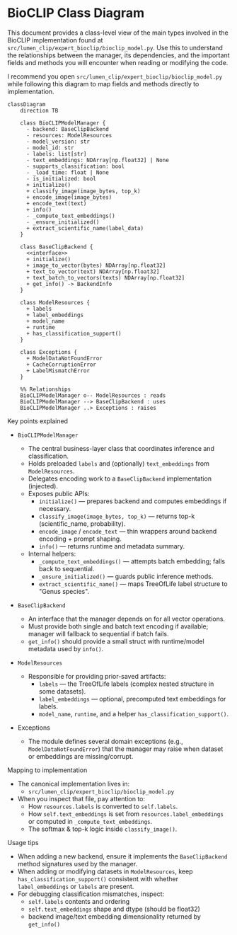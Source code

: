 # BioCLIP Class Diagram

This document provides a class-level view of the main types involved in the BioCLIP implementation found at `src/lumen_clip/expert_bioclip/bioclip_model.py`. Use this to understand the relationships between the manager, its dependencies, and the important fields and methods you will encounter when reading or modifying the code.

I recommend you open `src/lumen_clip/expert_bioclip/bioclip_model.py` while following this diagram to map fields and methods directly to implementation.

```mermaid
classDiagram
    direction TB

    class BioCLIPModelManager {
      - backend: BaseClipBackend
      - resources: ModelResources
      - model_version: str
      - model_id: str
      - labels: list[str]
      - text_embeddings: NDArray[np.float32] | None
      - supports_classification: bool
      - _load_time: float | None
      - is_initialized: bool
      + initialize()
      + classify_image(image_bytes, top_k)
      + encode_image(image_bytes)
      + encode_text(text)
      + info()
      - _compute_text_embeddings()
      - _ensure_initialized()
      + extract_scientific_name(label_data)
    }

    class BaseClipBackend {
      <<interface>>
      + initialize()
      + image_to_vector(bytes) NDArray[np.float32]
      + text_to_vector(text) NDArray[np.float32]
      + text_batch_to_vectors(texts) NDArray[np.float32]
      + get_info() -> BackendInfo
    }

    class ModelResources {
      + labels
      + label_embeddings
      + model_name
      + runtime
      + has_classification_support()
    }

    class Exceptions {
      + ModelDataNotFoundError
      + CacheCorruptionError
      + LabelMismatchError
    }

    %% Relationships
    BioCLIPModelManager o-- ModelResources : reads
    BioCLIPModelManager --> BaseClipBackend : uses
    BioCLIPModelManager ..> Exceptions : raises
```

Key points explained

- `BioCLIPModelManager`
  - The central business-layer class that coordinates inference and classification.
  - Holds preloaded `labels` and (optionally) `text_embeddings` from `ModelResources`.
  - Delegates encoding work to a `BaseClipBackend` implementation (injected).
  - Exposes public APIs:
    - `initialize()` — prepares backend and computes embeddings if necessary.
    - `classify_image(image_bytes, top_k)` — returns top-k (scientific_name, probability).
    - `encode_image` / `encode_text` — thin wrappers around backend encoding + prompt shaping.
    - `info()` — returns runtime and metadata summary.
  - Internal helpers:
    - `_compute_text_embeddings()` — attempts batch embedding; falls back to sequential.
    - `_ensure_initialized()` — guards public inference methods.
    - `extract_scientific_name()` — maps TreeOfLife label structure to "Genus species".

- `BaseClipBackend`
  - An interface that the manager depends on for all vector operations.
  - Must provide both single and batch text encoding if available; manager will fallback to sequential if batch fails.
  - `get_info()` should provide a small struct with runtime/model metadata used by `info()`.

- `ModelResources`
  - Responsible for providing prior-saved artifacts:
    - `labels` — the TreeOfLife labels (complex nested structure in some datasets).
    - `label_embeddings` — optional, precomputed text embeddings for labels.
    - `model_name`, `runtime`, and a helper `has_classification_support()`.

- Exceptions
  - The module defines several domain exceptions (e.g., `ModelDataNotFoundError`) that the manager may raise when dataset or embeddings are missing/corrupt.

Mapping to implementation
- The canonical implementation lives in:
  - `src/lumen_clip/expert_bioclip/bioclip_model.py`
- When you inspect that file, pay attention to:
  - How `resources.labels` is converted to `self.labels`.
  - How `self.text_embeddings` is set from `resources.label_embeddings` or computed in `_compute_text_embeddings`.
  - The softmax & top-k logic inside `classify_image()`.

Usage tips
- When adding a new backend, ensure it implements the `BaseClipBackend` method signatures used by the manager.
- When adding or modifying datasets in `ModelResources`, keep `has_classification_support()` consistent with whether `label_embeddings` or `labels` are present.
- For debugging classification mismatches, inspect:
  - `self.labels` contents and ordering
  - `self.text_embeddings` shape and dtype (should be float32)
  - backend image/text embedding dimensionality returned by `get_info()`
